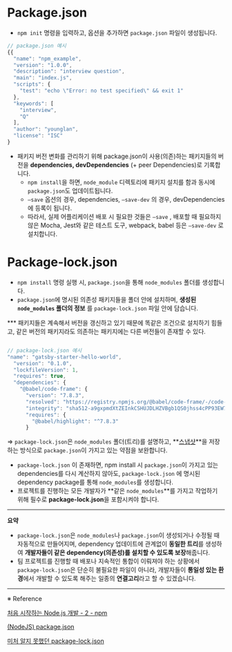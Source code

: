 # Package.json

- `npm init` 명령을 입력하고, 옵션을 추가하면 `package.json` 파일이 생성됩니다.

```jsx
// package.json 예시
{{
  "name": "npm_example",
  "version": "1.0.0",
  "description": "interview question",
  "main": "index.js",
  "scripts": {
    "test": "echo \"Error: no test specified\" && exit 1"
  },
  "keywords": [
    "interview",
    "Q"
  ],
  "author": "younglan",
  "license": "ISC"
}
```

- 패키지 버전 변화를 관리하기 위해 package.json이 사용(의존)하는 패키지들의 버전을 **dependencies, devDependencies** (+ peer Dependencies)로 기록합니다.
  - `npm install`을 하면, `node_module` 디렉토리에 패키지 설치를 함과 동시에 `package.json`도 업데이트됩니다.
  - `—save` 옵션의 경우, dependencies, `—save-dev` 의 경우, devDependencies에 등록이 됩니다.
  - 따라서, 실제 어플리케이션 배포 시 필요한 것들은 `—save` , 배포할 때 필요하지 않은 Mocha, Jest와 같은 테스트 도구, webpack, babel 등은 `—save-dev` 로 설치합니다.

# Package-lock.json

- `npm install` 명령 실행 시, `package.json`을 통해 `node_modules` 폴더를 생성합니다.
- `package.json`에 명시된 의존성 패키지들을 폴더 안에 설치하며, **생성된 `node_modules` 폴더의 정보** 를 `package-lock.json` 파일 안에 담습니다.

\*\*\* 패키지들은 계속해서 버전을 갱신하고 있기 때문에 똑같은 조건으로 설치하기 힘들고, 같은 버전의 패키지라도 의존하는 패키지에는 다른 버전들이 존재할 수 있다.

```javascript

// package-lock.json 예시
"name": "gatsby-starter-hello-world",
  "version": "0.1.0",
  "lockfileVersion": 1,
  "requires": true,
  "dependencies": {
    "@babel/code-frame": {
      "version": "7.8.3",
      "resolved": "https://registry.npmjs.org/@babel/code-frame/-/code-frame-7.8.3.tgz",
      "integrity": "sha512-a9gxpmdXtZEInkCSHUJDLHZVBgb1QS0jhss4cPP93EW7s+uC5bikET2twEF3KV+7rDblJcmNvTR7VJejqd2C2g==",
      "requires": {
        "@babel/highlight": "^7.8.3"
      }
```

⇒ `package-lock.json`은 `node_modules` 폴더(트리)를 설명하고, **[스냅샷](<https://ko.wikipedia.org/wiki/%EC%8A%A4%EB%83%85%EC%83%B7_(%EA%B8%B0%EC%96%B5_%EC%9E%A5%EC%B9%98)>)**을 저장하는 방식으로 `package.json`이 가지고 있는 약점을 보완합니다.

- `package-lock.json` 이 존재하면, npm install 시 `package.json`이 가지고 있는 dependencies를 다시 계산하지 않아도, `package-lock.json` 에 명시된 dependency package를 통해 `node_modules`를 생성합니다.
- 프로젝트를 진행하는 모든 개발자가 **같은 `node_modules`**를 가지고 작업하기 위해 필수로 **package-lock.json**을 포함시켜야 합니다.

---

**요약**

- `package-lock.json`은 `node_modules`나 `package.json`이 생성되거나 수정될 때 자동적으로 만들어지며, dependency 업데이트에 관계없이 **동일한 트리**를 생성하여 **개발자들이 같은 dependency(의존성)를 설치할 수 있도록 보장**해줍니다.
- 팀 프로젝트를 진행할 때 배포나 지속적인 통합이 이뤄져야 하는 상황에서 `package-lock.json`은 단순히 불필요한 파일이 아니라, 개발자들이 **통일성 있는 환경**에서 개발할 수 있도록 해주는 일종의 **연결고리**라고 할 수 있겠습니다.

---

※ Reference

[처음 시작하는 Node.js 개발 - 2 - npm](https://heropy.blog/2018/02/18/node-js-npm/)

[(NodeJS) package.json](https://www.zerocho.com/category/NodeJS/post/5825a3caaff5c70018279975)

[미처 알지 못했던 package-lock.json](https://pewww.tistory.com/11)
